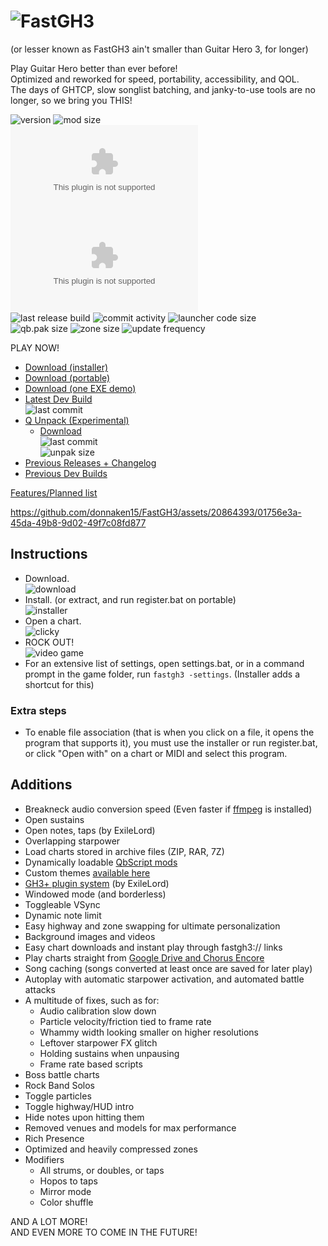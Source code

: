 
# ![FastGH3](https://donnaken15.com/fastgh3/assets/logo.svg)
(or lesser known as FastGH3 ain't smaller than Guitar Hero 3, for longer)

<p>Play Guitar Hero better than ever before!<br>
Optimized and reworked for speed, portability, accessibility, and QOL.<br>
The days of GHTCP, slow songlist batching, and janky-to-use tools are no longer, so we bring you THIS!</p>

![version](https://img.shields.io/github/v/release/donnaken15/FastGH3)
![mod size](https://img.shields.io/endpoint?url=https%3A%2F%2Fdonnaken15.com%2Ffastgh3%2F__final_size.php)
<br>
![download count (EXE)](https://img.shields.io/github/downloads/donnaken15/FastGH3/latest/FastGH3_1.0.exe)
![download count (ZIP)](https://img.shields.io/github/downloads/donnaken15/FastGH3/latest/FastGH3_1.0.zip)
<br>
![last release build](https://img.shields.io/github/release-date/donnaken15/FastGH3?label=last%20release%20build)
![commit activity](https://img.shields.io/github/commit-activity/m/donnaken15/FastGH3)
![launcher code size](https://img.shields.io/github/size/donnaken15/FastGH3/SOURCE/FastGH3/Launcher.cs?label=launcher%20code%20size)
<br>
![qb.pak size](https://img.shields.io/github/size/donnaken15/FastGH3/DATA/PAK/qb.pab.xen?label=qb.pak)
![zone size](https://img.shields.io/github/size/donnaken15/FastGH3/DATA/ZONES/global.pab.xen?label=global.pak)
![update frequency](https://img.shields.io/badge/update%20frequency-2/year-blue)

PLAY NOW!
* [Download (installer)](https://github.com/donnaken15/FastGH3/releases/latest/download/FastGH3_1.0.exe)
* [Download (portable)](https://github.com/donnaken15/FastGH3/releases/latest/download/FastGH3_1.0.zip)
* [Download (one EXE demo)](https://github.com/donnaken15/FastGH3/releases/latest/download/FastGH3_LITE.EXE)
* [Latest Dev Build](https://github.com/donnaken15/FastGH3/archive/refs/heads/main.zip)
<br>![last commit](https://img.shields.io/github/last-commit/donnaken15/FastGH3)
* [Q Unpack (Experimental)](https://github.com/donnaken15/FastGH3/tree/unpak)
  * [Download](https://github.com/donnaken15/FastGH3/archive/refs/heads/unpak.zip)
<br>![last commit](https://img.shields.io/github/last-commit/donnaken15/FastGH3/unpak)
<br>![unpak size](https://img.shields.io/endpoint?url=https%3A%2F%2Fdonnaken15.com%2Ffastgh3%2F__final_size.php?unpak)
* [Previous Releases + Changelog](https://donnaken15.com/fastgh3/dev.html)
* [Previous Dev Builds](https://donnaken15.com/fastgh3/unstab.html)

[Features/Planned list](https://github.com/users/donnaken15/projects/3)

https://github.com/donnaken15/FastGH3/assets/20864393/01756e3a-45da-49b8-9d02-49f7c08fd877

## Instructions

* Download.
<br>![download](https://i.ibb.co/xzfZ4wb/image.png)
* Install. (or extract, and run register.bat on portable)
<br>![installer](https://i.ibb.co/0hW8jVT/image.png)
* Open a chart.
<br>![clicky](https://i.ibb.co/DPJq9tN/image.png)
* ROCK OUT!
<br>![video game](https://i.ibb.co/W6ZL1Wc/s1.jpg)
* For an extensive list of settings, open settings.bat, or in a command prompt in the game folder, run `fastgh3 -settings`.
(Installer adds a shortcut for this)

### Extra steps
* To enable file association (that is when you click on a file, it opens the program that supports it),
you must use the installer or run register.bat, or click "Open with" on a chart or MIDI and select this program.
<!--
now asking user if game should boot song automatically or manually due to controller stuff
* To play with keyboard, or if you have a controller that's not the first player,
open settings.bat, and in tweaks, enable Keyboard mode, launch the game,
and then press any button on your keyboard or controller to play.
-->

## Additions

* Breakneck audio conversion speed (Even faster if [ffmpeg](https://www.ffmpeg.org/download.html) is installed)
* Open sustains
* Open notes, taps (by ExileLord)
* Overlapping starpower
* Load charts stored in archive files (ZIP, RAR, 7Z)
* Dynamically loadable [QbScript mods](https://donnaken15.com/fastgh3/mods.html)
* Custom themes [available here](https://donnaken15.com/fastgh3/zones.html) <!-- , createable and pre-existing ones -->
* [GH3+ plugin system](https://github.com/donnaken15/GH3-Plus) (by ExileLord)
* Windowed mode (and borderless)
* Toggleable VSync
* Dynamic note limit
* Easy highway and zone swapping for ultimate personalization
* Background images and videos
* Easy chart downloads and instant play through fastgh3:// links
* Play charts straight from [Google Drive and Chorus Encore](https://donnaken15.com/fastgh3/gdrive.html)
* Song caching (songs converted at least once are saved for later play)
* Autoplay with automatic starpower activation, and automated battle attacks
* A multitude of fixes, such as for:
  * Audio calibration slow down
  * Particle velocity/friction tied to frame rate
  * Whammy width looking smaller on higher resolutions
  * Leftover starpower FX glitch
  * Holding sustains when unpausing
  * Frame rate based scripts
* Boss battle charts
* Rock Band Solos
* Toggle particles
* Toggle highway/HUD intro
* Hide notes upon hitting them
* Removed venues and models for max performance
* Rich Presence
* Optimized and heavily compressed zones
* Modifiers
  * All strums, or doubles, or taps
  * Hopos to taps
  * Mirror mode
  * Color shuffle

AND A LOT MORE!
<br>AND EVEN MORE TO COME IN THE FUTURE!


